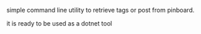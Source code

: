 simple command line utility to retrieve tags or post from pinboard.

it is ready to be used as a dotnet tool
